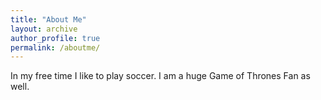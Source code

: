 ```yaml
---
title: "About Me"
layout: archive
author_profile: true
permalink: /aboutme/
---
```


In my free time I like to play soccer. I am a huge Game of Thrones Fan as well. 